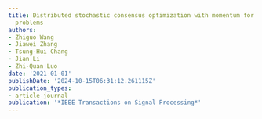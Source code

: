 ```yaml
---
title: Distributed stochastic consensus optimization with momentum for nonconvex nonsmooth
  problems
authors:
- Zhiguo Wang
- Jiawei Zhang
- Tsung-Hui Chang
- Jian Li
- Zhi-Quan Luo
date: '2021-01-01'
publishDate: '2024-10-15T06:31:12.261115Z'
publication_types:
- article-journal
publication: '*IEEE Transactions on Signal Processing*'
---
```

